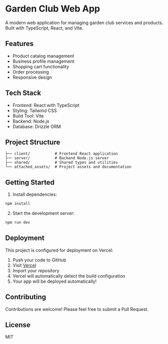 # Garden Club Web App

A modern web application for managing garden club services and products. Built with TypeScript, React, and Vite.

## Features

- Product catalog management
- Business profile management
- Shopping cart functionality
- Order processing
- Responsive design

## Tech Stack

- Frontend: React with TypeScript
- Styling: Tailwind CSS
- Build Tool: Vite
- Backend: Node.js
- Database: Drizzle ORM

## Project Structure

```
├── client/           # Frontend React application
├── server/           # Backend Node.js server
├── shared/           # Shared types and utilities
└── attached_assets/  # Project assets and documentation
```

## Getting Started

1. Install dependencies:
```bash
npm install
```

2. Start the development server:
```bash
npm run dev
```

## Deployment

This project is configured for deployment on Vercel:

1. Push your code to GitHub
2. Visit [Vercel](https://vercel.com)
3. Import your repository
4. Vercel will automatically detect the build configuration
5. Your app will be deployed automatically!

## Contributing

Contributions are welcome! Please feel free to submit a Pull Request.

## License

MIT